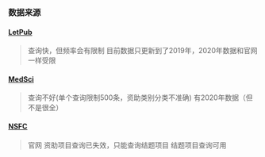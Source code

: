 ### 数据来源
#### [LetPub](http://www.letpub.com.cn/index.php?page=grant)
> 查询快，但频率会有限制
> 目前数据只更新到了2019年，2020年数据和官网一样受限


#### [MedSci](https://www.medsci.cn/sci/nsfc.do)
> 查询不好(单个查询限制500条，资助类别分类不准确)
> 有2020年数据（但不是很全）


#### [NSFC](http://output.nsfc.gov.cn/)
> 官网
> 资助项目查询已失效，只能查询结题项目
> 结题项目查询可用
